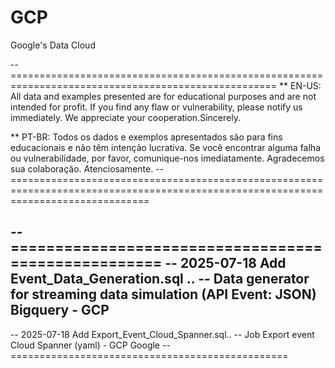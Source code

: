 # GCP
Google's Data Cloud

-- ====================================================================================================
** EN-US: All data and examples presented are for educational purposes and are not intended for profit. 
If you find any flaw or vulnerability, please notify us immediately. We appreciate your cooperation.Sincerely.

** PT-BR: Todos os dados e exemplos apresentados são para fins educacionais e não têm intenção lucrativa. 
Se você encontrar alguma falha ou vulnerabilidade, por favor, comunique-nos imediatamente. Agradecemos sua colaboração. Atenciosamente.
-- ====================================================================================================================================


-- ====================================================
-- 2025-07-18 Add Event_Data_Generation.sql ..
-- Data generator for streaming data simulation (API Event: JSON) Bigquery - GCP
--
-- 2025-07-18 Add Export_Event_Cloud_Spanner.sql..
-- Job Export event Cloud Spanner (yaml) - GCP Google 
-- ================================================
